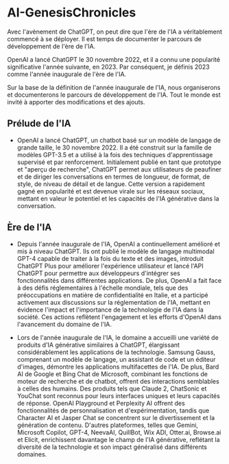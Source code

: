 # AI-GenesisChronicles

Avec l'avènement de ChatGPT, on peut dire que l'ère de l'IA a véritablement commencé à se déployer. Il est temps de documenter le parcours de développement de l'ère de l'IA.

OpenAI a lancé ChatGPT le 30 novembre 2022, et il a connu une popularité significative l'année suivante, en 2023. Par conséquent, je définis 2023 comme l'année inaugurale de l'ère de l'IA.

Sur la base de la définition de l'année inaugurale de l'IA, nous organiserons et documenterons le parcours de développement de l'IA. Tout le monde est invité à apporter des modifications et des ajouts.

## Prélude de l'IA

- OpenAI a lancé ChatGPT, un chatbot basé sur un modèle de langage de grande taille, le 30 novembre 2022. Il a été construit sur la famille de modèles GPT-3.5 et a utilisé à la fois des techniques d'apprentissage supervisé et par renforcement. Initialement publié en tant que prototype et "aperçu de recherche", ChatGPT permet aux utilisateurs de peaufiner et de diriger les conversations en termes de longueur, de format, de style, de niveau de détail et de langue. Cette version a rapidement gagné en popularité et est devenue virale sur les réseaux sociaux, mettant en valeur le potentiel et les capacités de l'IA générative dans la conversation.

## Ère de l'IA

- Depuis l'année inaugurale de l'IA, OpenAI a continuellement amélioré et mis à niveau ChatGPT. Ils ont publié le modèle de langage multimodal GPT-4 capable de traiter à la fois du texte et des images, introduit ChatGPT Plus pour améliorer l'expérience utilisateur et lancé l'API ChatGPT pour permettre aux développeurs d'intégrer ses fonctionnalités dans différentes applications. De plus, OpenAI a fait face à des défis réglementaires à l'échelle mondiale, tels que des préoccupations en matière de confidentialité en Italie, et a participé activement aux discussions sur la réglementation de l'IA, mettant en évidence l'impact et l'importance de la technologie de l'IA dans la société. Ces actions reflètent l'engagement et les efforts d'OpenAI dans l'avancement du domaine de l'IA.

- Lors de l'année inaugurale de l'IA, le domaine a accueilli une variété de produits d'IA générative similaires à ChatGPT, élargissant considérablement les applications de la technologie. Samsung Gauss, comprenant un modèle de langage, un assistant de code et un éditeur d'images, démontre les applications multifacettes de l'IA. De plus, Bard AI de Google et Bing Chat de Microsoft, combinant les fonctions de moteur de recherche et de chatbot, offrent des interactions semblables à celles des humains. Des produits tels que Claude 2, ChatSonic et YouChat sont reconnus pour leurs interfaces uniques et leurs capacités de réponse. OpenAI Playground et Perplexity AI offrent des fonctionnalités de personnalisation et d'expérimentation, tandis que Character AI et Jasper Chat se concentrent sur le divertissement et la génération de contenu. D'autres plateformes, telles que Gemini, Microsoft Copilot, GPT-4, NeevaAI, QuillBot, Wix ADI, Otter.ai, Browse.ai et Elicit, enrichissent davantage le champ de l'IA générative, reflétant la diversité de la technologie et son impact généralisé dans différents domaines.
